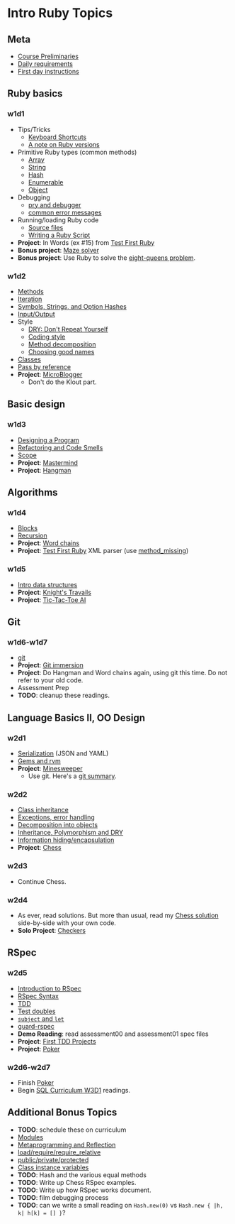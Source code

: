 # Intro Ruby Topics

## Meta

+ [Course Preliminaries][course-preliminaries]
+ [Daily requirements][daily-requirements]
+ [First day instructions][first-day-instructions]

[course-preliminaries]: https://github.com/appacademy/meta/blob/master/course-preliminaries.md
[daily-requirements]: https://github.com/appacademy/meta/blob/master/daily-requirements.md
[first-day-instructions]: https://github.com/appacademy/meta/blob/master/first-day-instructions.md

## Ruby basics
### w1d1
+ Tips/Tricks
    + [Keyboard Shortcuts][keyboard-shortcuts]
    + [A note on Ruby versions][versions]
+ Primitive Ruby types (common methods)
    + [Array][array]
    + [String][string]
    + [Hash][hash]
    + [Enumerable][enumerable]
    + [Object][object]
+ Debugging
    + [pry and debugger][pry-and-debugger]
    + [common error messages][common-error-messages]
+ Running/loading Ruby code
    + [Source files][source-files]
    + [Writing a Ruby Script][writing-a-script]
+ **Project**: In Words (ex #15) from [Test First Ruby][test-first-ruby]
+ **Bonus project**: [Maze solver][maze-project]
+ **Bonus project**: Use Ruby to solve the
  [eight-queens problem][eight-queens].

[keyboard-shortcuts]: ./w1d1/shortcuts.md
[versions]: ./w1d1/versions.md

[array]: ./w1d1/data-structures/array.md
[string]: ./w1d1/data-structures/string.md
[hash]: ./w1d1/data-structures/hash.md
[enumerable]: ./w1d1/data-structures/enumerable.md
[object]: ./w1d1/data-structures/object.md

[pry-and-debugger]: ./w1d1/debugging/debugger.md
[common-error-messages]: ./w1d1/debugging/common-exceptions.md

[source-files]: ./w1d1/running-ruby-code/source-files.md
[writing-a-script]: ./w1d1/running-ruby-code/writing-a-script.md

[test-first-ruby]: https://github.com/alexch/learn_ruby
[maze-project]: ./projects/maze-solver.md
[eight-queens]: http://en.wikipedia.org/wiki/Eight_queens_puzzle

### w1d2
+ [Methods][methods]
+ [Iteration][iteration]
+ [Symbols, Strings, and Option Hashes][symbols-and-strings]
+ [Input/Output][input-output]
+ Style
    + [DRY: Don't Repeat Yourself][dry]
    + [Coding style][coding-style]
    + [Method decomposition][method-decomposition]
    + [Choosing good names][naming]
+ [Classes][classes]
+ [Pass by reference][pass-by-reference]
+ **Project**: [MicroBlogger][microblogger]
  * Don't do the Klout part.

[methods]: ./w1d2/methods.md
[iteration]: ./w1d2/iteration.md
[symbols-and-strings]: ./w1d2/symbols-and-strings.md
[input-output]: ./w1d2/io.md

[dry]: ./w1d2/style/dry.md
[coding-style]: ./w1d2/style/coding-style.md
[method-decomposition]: ./w1d2/style/method-decomposition.md
[naming]: ./w1d2/style/naming.md

[classes]: ./w1d2/classes.md
[pass-by-reference]: ./w1d2/pass-by-reference.md

[microblogger]: http://tutorials.jumpstartlab.com/projects/microblogger.html

## Basic design

### w1d3
+ [Designing a Program][program-design]
+ [Refactoring and Code Smells][code-smells]
+ [Scope][scope]
+ **Project**: [Mastermind][mastermind]
+ **Project**: [Hangman][hangman]

[program-design]: ./w1d3/designing-a-program.md
[code-smells]: ./w1d3/refactoring.md
[scope]: ./w1d3/scope.md

[mastermind]: ./projects/mastermind.md
[hangman]: ./projects/hangman.md

## Algorithms

### w1d4
+ [Blocks][blocks]
+ [Recursion][recursion]
+ **Project**: [Word chains][word-chains]
+ **Project**: [Test First Ruby][test-first-ruby] XML parser (use [method_missing][method_missing])

[blocks]: ./w1d4/blocks.md
[recursion]: ./w1d4/recursion.md

[word-chains]:  ./projects/word-chains.md
[test-first-ruby]: https://github.com/alexch/learn_ruby
[method_missing]: ./bonus/metaprogramming.md#method_missing

### w1d5
+ [Intro data structures][intro-data-structures]
+ **Project**: [Knight's Travails][knights-travails]
+ **Project**: [Tic-Tac-Toe AI][tic-tac-toe-ai]

[intro-data-structures]: ./w1d5/intro-algorithms.md

[knights-travails]: ./projects/knights_travails.md
[tic-tac-toe-ai]: ./projects/tic-tac-toe-ai.md

## Git
### w1d6-w1d7
+ [git][git]
+ **Project**: [Git immersion][git-immersion]
+ **Project**: Do Hangman and Word chains again, using git this
  time. Do not refer to your old code.
+ Assessment Prep
+ **TODO**: cleanup these readings.

[git]: https://github.com/appacademy/ruby-curriculum/blob/master/git.md
[git-immersion]: http://gitimmersion.com/

## Language Basics II, OO Design
### w2d1
+ [Serialization][serialization] (JSON and YAML)
+ [Gems and rvm][gems]
+ **Project**: [Minesweeper][minesweeper]
    * Use git. Here's a [git summary][git-summary].

[serialization]: ./w2d1/serialization.md
[gems]: ./w2d1/gems-and-rvm.md

[minesweeper]: ./projects/minesweeper.md
[git-summary]: ./git-summary.md

### w2d2
+ [Class inheritance][inheritance]
+ [Exceptions, error handling][errors]
+ [Decomposition into objects][object-decomposition]
+ [Inheritance, Polymorphism and DRY][inheritance-design]
+ [Information hiding/encapsulation][hiding]
+ **Project**: [Chess][chess]

[inheritance]: ./w2d2/inheritance.md
[errors]: ./w2d2/errors.md
[object-decomposition]: ./w2d2/object-decomposition.md
[inheritance-design]: ./w2d2/inheritance-design.md
[hiding]: ./w2d2/hiding.md

[chess]: ./projects/chess.md

### w2d3
+ Continue Chess.

### w2d4
+ As ever, read solutions. But more than usual, read my
  [Chess solution][chess-solution] side-by-side with your own code.
+ **Solo Project**: [Checkers][checkers-project]

[chess-solution]: https://github.com/appacademy/solutions/tree/master/w2/w2d2-w2d3/lib
[checkers-project]: ./projects/checkers.md

## RSpec
### w2d5
+ [Introduction to RSpec][intro-rspec]
+ [RSpec Syntax][rspec-syntax]
+ [TDD][intro-tdd]
+ [Test doubles][test-doubles]
+ [`subject` and `let`][subject-and-let]
+ [guard-rspec][guard-rspec]
+ **Demo Reading**: read assessment00 and assessment01 spec files
+ **Project**: [First TDD Projects][first-tdd-projects]
+ **Project**: [Poker][poker-project]

[intro-rspec]: ./w2d5/intro-rspec.md
[rspec-syntax]: ./w2d5/rspec-syntax.md
[intro-tdd]: ./w2d5/intro-tdd.md
[test-doubles]: ./w2d5/test-doubles.md
[subject-and-let]: ./w2d5/subject-and-let.md
[guard-rspec]: ./w2d5/guard-rspec.md

[first-tdd-projects]: ./projects/first-tdd-projects.md
[poker-project]: ./projects/poker.md

### w2d6-w2d7
+ Finish [Poker][poker-project]
+ Begin [SQL Curriculum W3D1][sql-curriculum] readings.

[sql-curriculum]: https://github.com/appacademy/sql-curriculum

## Additional Bonus Topics
+ **TODO**: schedule these on curriculum
+ [Modules][modules]
+ [Metaprogramming and Reflection][metaprogramming]
+ [load/require/require_relative][require]
+ [public/private/protected][privacy]
+ [Class instance variables][class-instance-variables]
+ **TODO**: Hash and the various equal methods
+ **TODO**: Write up Chess RSpec examples.
+ **TODO**: Write up how RSpec works document.
+ **TODO**: film debugging process
+ **TODO**: can we write a small reading on `Hash.new(0)` vs `Hash.new
  { |h, k| h[k] = [] }`?

[modules]: ./bonus/modules.md
[metaprogramming]: ./bonus/metaprogramming.md
[require]: ./bonus/require.md
[privacy]: ./bonus/privacy.md
[class-instance-variables]: ./bonus/class-instance-variables.md

